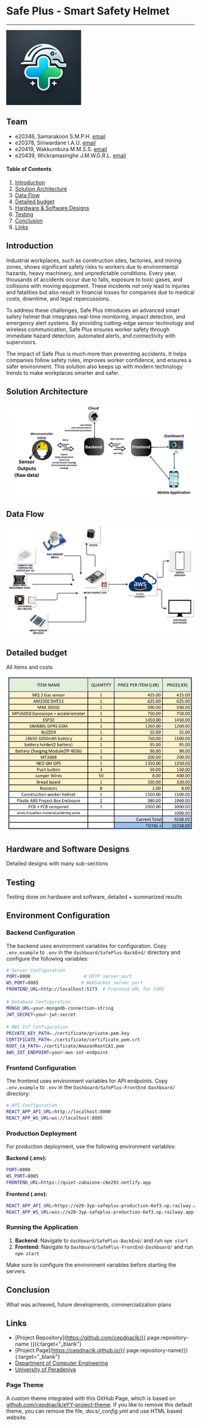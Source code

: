 


[comment]: # "This is the standard layout for the project, but you can clean this and use your own template"

# **Safe Plus - Smart Safety Helmet**

---

<img src="./docs/images/logo.webp"  width="200" height="200">

## Team
-  e20346, Samarakoon S.M.P.H. [email](mailto:e20346@eng.pdn.ac.lk)
-  e20378, Siriwardane I.A.U. [email](mailto:e20378@eng.pdn.ac.lk)
-  e20419, Wakkumbura M.M.S.S. [email](mailto:e20419@eng.pdn.ac.lk)
-  e20439, Wickramasinghe J.M.W.G.R.L. [email](e20439@eng.pdn.ac.lk)

<!-- Image (photo/drawing of the final hardware) should be here -->

<!-- This is a sample image, to show how to add images to your page. To learn more options, please refer [this](https://projects.ce.pdn.ac.lk/docs/faq/how-to-add-an-image/) -->

<!-- ![Sample Image](./images/sample.png) -->

#### Table of Contents
1. [Introduction](#introduction)
2. [Solution Architecture](#solution-architecture )
3. [Data Flow](#data-flow)
4. [Detailed budget](#detailed-budget)
5. [Hardware & Software Designs](#hardware-and-software-designs)
6. [Testing](#testing)
7. [Conclusion](#conclusion)
8. [Links](#links)

## Introduction

Industrial workplaces, such as construction sites, factories, and mining zones, shows significant safety risks to workers due to environmental hazards, heavy machinery, and unpredictable conditions. Every year, thousands of accidents occur due to falls, exposure to toxic gases, and collisions with moving equipment. These incidents not only lead to injuries and fatalities but also result in financial losses for companies due to medical costs, downtime, and legal repercussions.

To address these challenges, Safe Plus introduces an advanced smart safety helmet that integrates real-time monitoring, impact detection, and emergency alert systems. By providing cutting-edge sensor technology and wireless communication, Safe Plus ensures worker safety through immediate hazard detection, automated alerts, and connectivity with supervisors.

The impact of Safe Plus is much more than preventing accidents. It helps companies follow safety rules, improves worker confidence, and ensures a safer environment. This solution also keeps up with modern technology trends to make workplaces smarter and safer.

## Solution Architecture

![Architecture](./docs/images/architecture.png)

## Data Flow

![dataflow](./docs/images/datafow.jpg)

## Detailed budget

All items and costs

![budget](./docs/images/budget.png)

## Hardware and Software Designs

Detailed designs with many sub-sections

## Testing

Testing done on hardware and software, detailed + summarized results

## Environment Configuration

### Backend Configuration

The backend uses environment variables for configuration. Copy `.env.example` to `.env` in the `dashboard/SafePlus-BackEnd/` directory and configure the following variables:

```bash
# Server Configuration
PORT=8000                    # HTTP server port
WS_PORT=8085                # WebSocket server port
FRONTEND_URL=http://localhost:5173  # Frontend URL for CORS

# Database Configuration
MONGO_URL=your-mongodb-connection-string
JWT_SECRET=your-jwt-secret

# AWS IoT Configuration
PRIVATE_KEY_PATH=./certificate/private.pem.key
CERTIFICATE_PATH=./certificate/certificate.pem.crt
ROOT_CA_PATH=./certificate/AmazonRootCA1.pem
AWS_IOT_ENDPOINT=your-aws-iot-endpoint
```

### Frontend Configuration

The frontend uses environment variables for API endpoints. Copy `.env.example` to `.env` in the `Dashboard/SafePlus-FrontEnd-Dashboard/` directory:

```bash
# API Configuration
REACT_APP_API_URL=http://localhost:8000
REACT_APP_WS_URL=ws://localhost:8085
```

### Production Deployment

For production deployment, use the following environment variables:

**Backend (.env):**
```bash
PORT=8000
WS_PORT=8085
FRONTEND_URL=https://quiet-zabaione-c6e293.netlify.app
```

**Frontend (.env):**
```bash
REACT_APP_API_URL=https://e20-3yp-safeplus-production-6ef3.up.railway.app
REACT_APP_WS_URL=wss://e20-3yp-safeplus-production-6ef3.up.railway.app
```

### Running the Application

1. **Backend**: Navigate to `dashboard/SafePlus-BackEnd/` and run `npm start`
2. **Frontend**: Navigate to `Dashboard/SafePlus-FrontEnd-Dashboard/` and run `npm start`

Make sure to configure the environment variables before starting the servers.

## Conclusion

What was achieved, future developments, commercialization plans

## Links

- [Project Repository](https://github.com/cepdnaclk/{{ page.repository-name }}){:target="\_blank"}
- [Project Page](https://cepdnaclk.github.io/{{ page.repository-name}}){:target="\_blank"}
- [Department of Computer Engineering](http://www.ce.pdn.ac.lk/)
- [University of Peradeniya](https://eng.pdn.ac.lk/)

[//]: # (Please refer this to learn more about Markdown syntax)
[//]: # (https://github.com/adam-p/markdown-here/wiki/Markdown-Cheatsheet)



### Page Theme

A custom theme integrated with this GitHub Page, which is based on [github.com/cepdnaclk/eYY-project-theme](https://github.com/cepdnaclk/eYY-project-theme). If you like to remove this default theme, you can remove the file, _docs/\_config.yml_ and use HTML based website.

